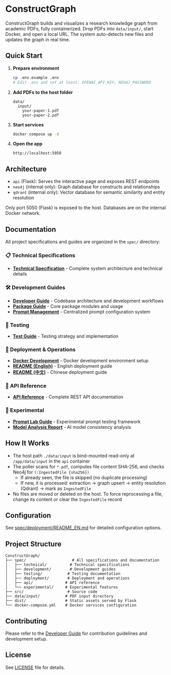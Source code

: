 # ConstructGraph

ConstructGraph builds and visualizes a research knowledge graph from academic PDFs, fully containerized. Drop PDFs into `data/input/`, start Docker, and open a local URL. The system auto-detects new files and updates the graph in real time.

## Quick Start

1. **Prepare environment**
   ```bash
   cp .env.example .env
   # Edit .env and set at least: OPENAI_API_KEY, NEO4J_PASSWORD
   ```

2. **Add PDFs to the host folder**
   ```
   data/
     input/
       your-paper-1.pdf
       your-paper-2.pdf
   ```

3. **Start services**
   ```bash
   docker compose up -d
   ```

4. **Open the app**
   ```
   http://localhost:5050
   ```

## Architecture

- `api` (Flask): Serves the interactive page and exposes REST endpoints
- `neo4j` (internal only): Graph database for constructs and relationships  
- `qdrant` (internal only): Vector database for semantic similarity and entity resolution

Only port 5050 (Flask) is exposed to the host. Databases are on the internal Docker network.

## Documentation

All project specifications and guides are organized in the `spec/` directory:

### 📋 Technical Specifications
- [**Technical Specification**](spec/technical/SPECIFICATION.md) - Complete system architecture and technical details

### 🛠️ Development Guides  
- [**Developer Guide**](spec/development/DEVELOPER_GUIDE.md) - Codebase architecture and development workflows
- [**Package Guide**](spec/development/PACKAGE_GUIDE.md) - Core package modules and usage
- [**Prompt Management**](spec/development/PROMPT_MANAGEMENT.md) - Centralized prompt configuration system

### 🧪 Testing
- [**Test Guide**](spec/testing/TEST_GUIDE.md) - Testing strategy and implementation

### 🚀 Deployment & Operations
- [**Docker Development**](spec/deployment/DOCKER_DEVELOPMENT.md) - Docker development environment setup
- [**README (English)**](spec/deployment/README_EN.md) - English deployment guide
- [**README (中文)**](spec/deployment/README_ZH.md) - Chinese deployment guide

### 🔌 API Reference
- [**API Reference**](spec/api/API_REFERENCE.md) - Complete REST API documentation

### 🔬 Experimental
- [**Prompt Lab Guide**](spec/experimental/PROMPT_LAB_GUIDE.md) - Experimental prompt testing framework
- [**Model Analysis Report**](spec/experimental/MODEL_ANALYSIS_REPORT.md) - AI model consistency analysis

## How It Works

- The host path `./data/input` is bind-mounted read-only at `/app/data/input` in the `api` container
- The poller scans for `*.pdf`, computes file content SHA-256, and checks Neo4j for `(:IngestedFile {sha256})`
  - If already seen, the file is skipped (no duplicate processing)
  - If new, it is processed: extraction → graph upsert → entity resolution (Qdrant) → mark as `IngestedFile`
- No files are moved or deleted on the host. To force reprocessing a file, change its content or clear the `IngestedFile` record

## Configuration

See [spec/deployment/README_EN.md](spec/deployment/README_EN.md) for detailed configuration options.

## Project Structure

```
ConstructGraph/
├── spec/                    # All specifications and documentation
│   ├── technical/          # Technical specifications
│   ├── development/        # Development guides
│   ├── testing/           # Testing documentation
│   ├── deployment/        # Deployment and operations
│   ├── api/              # API reference
│   └── experimental/     # Experimental features
├── src/                   # Source code
├── data/input/           # PDF input directory
├── dist/                 # Static assets served by Flask
└── docker-compose.yml    # Docker services configuration
```

## Contributing

Please refer to the [Developer Guide](spec/development/DEVELOPER_GUIDE.md) for contribution guidelines and development setup.

## License

See [LICENSE](LICENSE) file for details.
